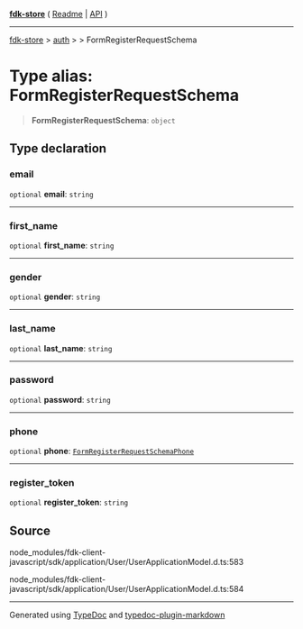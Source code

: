 [**fdk-store**](../../../README.md) ( [Readme](../../../README.md) \| [API](../../../API.md) )

---

[fdk-store](../../../API.md) > [auth](../../README.md) > [<internal>](../README.md) > FormRegisterRequestSchema

# Type alias: FormRegisterRequestSchema

> **FormRegisterRequestSchema**: `object`

## Type declaration

### email

`optional` **email**: `string`

---

### first_name

`optional` **first_name**: `string`

---

### gender

`optional` **gender**: `string`

---

### last_name

`optional` **last_name**: `string`

---

### password

`optional` **password**: `string`

---

### phone

`optional` **phone**: [`FormRegisterRequestSchemaPhone`](type-alias.FormRegisterRequestSchemaPhone.md)

---

### register_token

`optional` **register_token**: `string`

## Source

node_modules/fdk-client-javascript/sdk/application/User/UserApplicationModel.d.ts:583

node_modules/fdk-client-javascript/sdk/application/User/UserApplicationModel.d.ts:584

---

Generated using [TypeDoc](https://typedoc.org/) and [typedoc-plugin-markdown](https://www.npmjs.com/package/typedoc-plugin-markdown)
